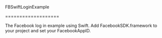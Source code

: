 FBSwiftLoginExample

===================

The Facebook log in example using Swift.
Add FacebookSDK.framework to your project and set your FacebookAppID.
